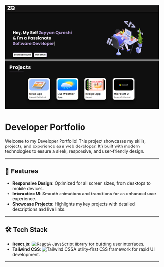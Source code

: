 ![Screenshot of my project](./src/assets/portfolio.png)
![Screenshot of my project](./src/assets/portfolio2.png)

# Developer Portfolio

Welcome to my Developer Portfolio! This project showcases my skills, projects, and experience as a web developer. It’s built with modern technologies to ensure a sleek, responsive, and user-friendly design.

---

## 🌟 Features

- **Responsive Design**: Optimized for all screen sizes, from desktops to mobile devices.
- **Interactive UI**: Smooth animations and transitions for an enhanced user experience.
- **Showcase Projects**: Highlights my key projects with detailed descriptions and live links.

---

## 🛠️ Tech Stack

- **React.js**: ![React](https://img.shields.io/badge/React-61DAFB?style=for-the-badge&logo=react&logoColor=black)A JavaScript library for building user interfaces.
- **Tailwind CSS**: ![Tailwind CSS](https://img.shields.io/badge/Tailwind_CSS-06B6D4?style=for-the-badge&logo=tailwind-css&logoColor=white)A utility-first CSS framework for rapid UI development.

---
